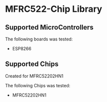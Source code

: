 # MFRC522-Chip Library 
## Supported MicroControllers
The following boards was tested:
 * ESP8266
 
## Supported Chips
Created for MFRC52202HN1

The following Chips was tested:
 * MFRC52202HN1
